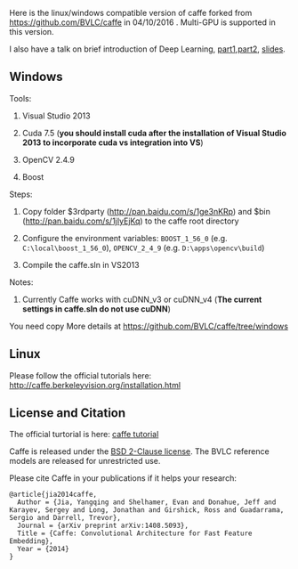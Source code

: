 Here is the linux/windows compatible version of caffe forked from https://github.com/BVLC/caffe in 04/10/2016 . Multi-GPU is
supported in this version.

I also have a talk on brief introduction of Deep Learning, [part1](http://v.youku.com/v_show/id_XMTYyMTk1NDU2MA==.html),[part2](http://v.youku.com/v_show/id_XMTYyMTk2MTEwOA==.html), [slides](http://pan.baidu.com/s/1hrMmyS8).

## Windows
Tools:

1. Visual Studio 2013

2. Cuda 7.5 (**you should install cuda after the installation of Visual Studio 2013 to incorporate cuda vs integration into VS**)

3. OpenCV 2.4.9

4. Boost

Steps:

1. Copy folder \$3rdparty (http://pan.baidu.com/s/1ge3nKRp) and \$bin (http://pan.baidu.com/s/1jIyEjKq) to the caffe root directory

2. Configure the environment variables: `BOOST_1_56_0` (e.g. `C:\local\boost_1_56_0`), `OPENCV_2_4_9` (e.g. `D:\apps\opencv\build`)

3. Compile the caffe.sln in VS2013

Notes:

1. Currently Caffe works with cuDNN_v3 or cuDNN_v4 (**The current settings in caffe.sln do not use cuDNN**)

You need copy More details at https://github.com/BVLC/caffe/tree/windows

## Linux

Please follow the official tutorials here: http://caffe.berkeleyvision.org/installation.html 

## License and Citation

The official turtorial is here: [caffe tutorial](http://caffe.berkeleyvision.org/installation.html)

Caffe is released under the [BSD 2-Clause license](https://github.com/BVLC/caffe/blob/master/LICENSE).
The BVLC reference models are released for unrestricted use.

Please cite Caffe in your publications if it helps your research:

    @article{jia2014caffe,
      Author = {Jia, Yangqing and Shelhamer, Evan and Donahue, Jeff and Karayev, Sergey and Long, Jonathan and Girshick, Ross and Guadarrama, Sergio and Darrell, Trevor},
      Journal = {arXiv preprint arXiv:1408.5093},
      Title = {Caffe: Convolutional Architecture for Fast Feature Embedding},
      Year = {2014}
    }
